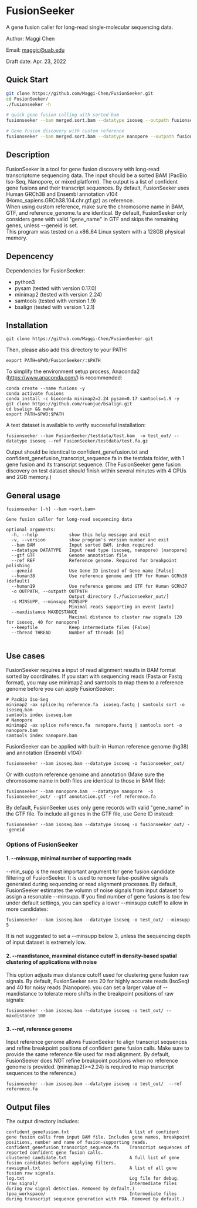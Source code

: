 # FusionSeeker

A gene fusion caller for long-read single-molecular sequencing data.

Author: Maggi Chen

Email: maggic@uab.edu

Draft date: Apr. 23, 2022

## Quick Start
```sh
git clone https://github.com/Maggi-Chen/FusionSeeker.git
cd FusionSeeker/
./fusionseeker -h

# quick gene fusion calling with sorted bam
fusionseeker --bam merged.sort.bam --datatype isoseq --outpath fusionseeker_out/ --human38

# Gene fusion discovery with custom reference
fusionseeker --bam merged.sort.bam --datatype nanopore --outpath fusionseeker_out/ --ref hg38.fa --gtf Human_hg38.gtf 

```



## Description

FusionSeeker is a tool for gene fusion discovery with long-read transcriptome sequencing data. The input should be a sorted BAM (PacBio Iso-Seq, Nanopore, or mixed platform). The output is a list of confident gene fusions and their transcript sequences. By default, FusionSeeker uses Human GRCh38 and Ensembl annotation v104 (Homo_sapiens.GRCh38.104.chr.gtf.gz) as reference.<br />
When using custom reference, make sure the chromosome name in BAM, GTF, and reference_genome.fa are identical. By default, FusionSeeker only considers gene with valid "gene_name" in GTF and skips the remaining genes, unless --geneid is set.<br />
This program was tested on a x86_64 Linux system with a 128GB physical memory.


## Depencency

Dependencies for FusionSeeker:

* python3
* pysam  (tested with version 0.17.0)
* minimap2  (tested with version 2.24)
* samtools  (tested with version 1.9)
* bsalign  (tested with version 1.2.1)


## Installation

```
git clone https://github.com/Maggi-Chen/FusionSeeker.git
```
Then, please also add this directory to your PATH:
```
export PATH=$PWD/FusionSeeker/:$PATH
```


To simplify the environment setup process, Anaconda2 (https://www.anaconda.com/) is recommended:
```
conda create --name fusions -y
conda activate fusions
conda install -c bioconda minimap2=2.24 pysam=0.17 samtools=1.9 -y
git clone https://github.com/ruanjue/bsalign.git
cd bsalign && make
export PATH=$PWD:$PATH

```

A test dataset is available to verify successful installation:
```
fusionseeker --bam FusionSeeker/testdata/test.bam  -o test_out/ --datatype isoseq --ref FusionSeeker/testdata/test.fa.gz
```
Output should be identical to confident_genefusion.txt and confident_genefusion_transcript_sequence.fa in the testdata folder, with 1 gene fusion and its transcript sequence. 
(The FusionSeeker gene fusion discovery on test dataset should finish within several minutes with 4 CPUs and 2GB memory.)


## General usage


```
fusionseeker [-h] --bam <sort.bam>

Gene fusion caller for long-read sequencing data

optional arguments:
  -h, --help            show this help message and exit
  -v, --version         show program's version number and exit
  --bam BAM             Input sorted BAM. index required
  --datatype DATATYPE   Input read type (isoseq, nanopore) [nanopore]
  --gtf GTF             Genome annotation file
  --ref REF             Reference genome. Required for breakpoint polishing
  --geneid              Use Gene ID instead of Gene name [False]
  --human38             Use reference genome and GTF for Human GCRh38 (default)
  --human19             Use reference genome and GTF for Human GCRh37
  -o OUTPATH, --outpath OUTPATH
                        Output directory [./fusionseeker_out/]
  -s MINSUPP, --minsupp MINSUPP
                        Minimal reads supporting an event [auto]
  --maxdistance MAXDISTANCE
                        Maximal distance to cluster raw signals [20 for isoseq, 40 for nanopore]
  --keepfile            Keep intermediate files [False]
  --thread THREAD       Number of threads [8]


```

## Use cases
FusionSeeker requires a input of read alignment results in BAM format sorted by coordinates. If you start with sequencing reads (Fasta or Fastq format), you may use minimap2 and samtools to map them to a reference genome before you can apply FusionSeeker:
```
# PacBio Iso-Seq
minimap2 -ax splice:hq reference.fa  isoseq.fastq | samtools sort -o isoseq.bam
samtools index isoseq.bam
# Nanopore
minimap2 -ax splice reference.fa  nanopore.fastq | samtools sort -o nanopore.bam
samtools index nanopore.bam
```

FusionSeeker can be applied with built-in Human reference genome (hg38) and annotation (Ensembl v104):
```
fusionseeker --bam isoseq.bam --datatype isoseq -o fusionseeker_out/
```
Or with custom reference genome and annotation (Make sure the chromosome name in both files are identical to those in BAM file):
```
fusionseeker --bam nanopore.bam  --datatype nanopore  -o fusionseeker_out/ --gtf annotation.gtf --ref reference.fa
```

By default, FusionSeeker uses only gene records with valid "gene_name" in the GTF file. To include all genes in the GTF file, use Gene ID instead:
```
fusionseeker --bam isoseq.bam --datatype isoseq -o fusionseeker_out/ --geneid 
```


### Options of FusionSeeker
#### 1. --minsupp, minimal number of supporting reads
--min_supp is the most important argument for gene fusion candidate filtering of FusionSeeker. It is used to remove false-positive signals generated during sequencing or read alignment processes.
By default, FusionSeeker estimates the volumn of noise signals from input dataset to assign a resonable --minsupp. If you find number of gene fusions is too few under default settings, you can speficy a lower --minsupp cutoff to allow in more candidates:
```
fusionseeker --bam isoseq.bam --datatype isoseq -o test_out/ --minsupp 5 
```
It is not suggested to set a --minsupp below 3, unless the sequencing depth of input dataset is extremely low.

#### 2. --maxdistance, maxminal distance cutoff in density-based spatial clustering of applications with noise
This option adjusts max distance cutoff used for clustering gene fusion raw signals. By default, FusionSeeker sets 20 for highly accurate reads (IsoSeq) and 40 for noisy reads (Nanopore).
you can set a larger value of --maxdistance to tolerate more shifts in the breakpoint positions of raw signals:

```
fusionseeker --bam isoseq.bam --datatype isoseq -o test_out/ --maxdistance 100
```

#### 3. --ref, reference genome
Input reference genome allows FusionSeeker to align transcript sequences and refine breakpoint positions of confident gene fusion calls. Make sure to provide the same reference file used for read alignment.
By default, FusionSeeker does NOT refine breakpoint positions when no reference genome is provided. 
(minimap2(>=2.24) is required to map transcript sequences to the reference.)
```
fusionseeker --bam isoseq.bam --datatype isoseq -o test_out/  --ref reference.fa
```


## Output files
The output directory includes:
```
confident_genefusion.txt                       A list of confident gene fusion calls from input BAM file. Includes gene names, breakpoint positions, number and name of fusion-supporting reads.
confident_genefusion_transcript_sequence.fa    Transcript sequences of reported confident gene fusion calls. 
clustered_candidate.txt                        A full list of gene fusion candidates before applying filters.
rawsignal.txt                                  A list of all gene fusion raw signals.
log.txt                                        Log file for debug.
(raw_signal/                                   Intermediate files during raw signal detection. Removed by default.)
(poa_workspace/                                Intermediate files during transcript sequence generation with POA. Removed by default.)
```



